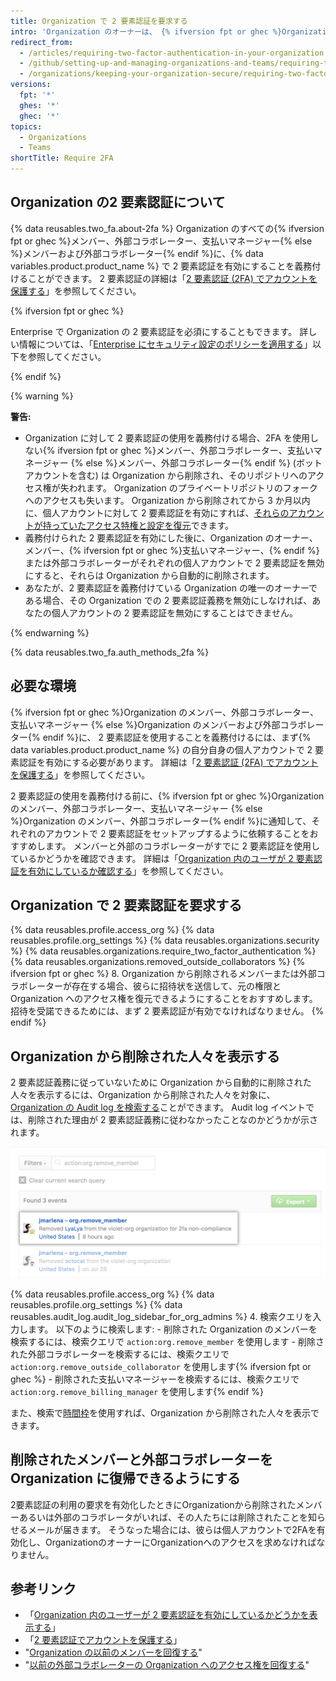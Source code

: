 ```yaml
---
title: Organization で 2 要素認証を要求する
intro: 'Organization のオーナーは、 {% ifversion fpt or ghec %}Organization のメンバー、外部コラボレーター、支払いマネージャー {% else %}Organization のメンバー、外部のコラボレーター{% endif %}に、それぞれの個人アカウントに対する 2 要素認証を有効にするように義務付けることで、悪意のある行為者が Organization のリポジトリや設定にアクセスしにくくすることができます。'
redirect_from:
  - /articles/requiring-two-factor-authentication-in-your-organization
  - /github/setting-up-and-managing-organizations-and-teams/requiring-two-factor-authentication-in-your-organization
  - /organizations/keeping-your-organization-secure/requiring-two-factor-authentication-in-your-organization
versions:
  fpt: '*'
  ghes: '*'
  ghec: '*'
topics:
  - Organizations
  - Teams
shortTitle: Require 2FA
---
```


## Organization の2 要素認証について

{% data reusables.two_fa.about-2fa %} Organization のすべての{% ifversion fpt or ghec %}メンバー、外部コラボレーター、支払いマネージャー{% else %}メンバーおよび外部コラボレーター{% endif %}に、{% data variables.product.product_name %} で 2 要素認証を有効にすることを義務付けることができます。 2 要素認証の詳細は「[2 要素認証 (2FA) でアカウントを保護する](/github/authenticating-to-github/securing-your-account-with-two-factor-authentication-2fa)」を参照してください。

{% ifversion fpt or ghec %}

Enterprise で Organization の 2 要素認証を必須にすることもできます。 詳しい情報については、「[Enterprise にセキュリティ設定のポリシーを適用する](/admin/policies/enforcing-policies-for-your-enterprise/enforcing-policies-for-security-settings-in-your-enterprise)」以下を参照してください。

{% endif %}

{% warning %}

**警告:**

- Organization に対して 2 要素認証の使用を義務付ける場合、2FA を使用しない{% ifversion fpt or ghec %}メンバー、外部コラボレーター、支払いマネージャー {% else %}メンバー、外部コラボレーター{% endif %} (ボット アカウントを含む) は Organization から削除され、そのリポジトリへのアクセス権が失われます。 Organization のプライベートリポジトリのフォークへのアクセスも失います。 Organization から削除されてから 3 か月以内に、個人アカウントに対して 2 要素認証を有効にすれば、[それらのアカウントが持っていたアクセス特権と設定を復元](/articles/reinstating-a-former-member-of-your-organization)できます。
- 義務付けられた 2 要素認証を有効にした後に、Organization のオーナー、メンバー、{% ifversion fpt or ghec %}支払いマネージャー、{% endif %} または外部コラボレーターがそれぞれの個人アカウントで 2 要素認証を無効にすると、それらは Organization から自動的に削除されます。
- あなたが、2 要素認証を義務付けている Organization の唯一のオーナーである場合、その Organization での 2 要素認証義務を無効にしなければ、あなたの個人アカウントの 2 要素認証を無効にすることはできません。

{% endwarning %}

{% data reusables.two_fa.auth_methods_2fa %}

## 必要な環境

{% ifversion fpt or ghec %}Organization のメンバー、外部コラボレーター、支払いマネージャー {% else %}Organization のメンバーおよび外部コラボレーター{% endif %}に、 2 要素認証を使用することを義務付けるには、まず{% data variables.product.product_name %} の自分自身の個人アカウントで 2 要素認証を有効にする必要があります。 詳細は「[2 要素認証 (2FA) でアカウントを保護する](/github/authenticating-to-github/securing-your-account-with-two-factor-authentication-2fa)」を参照してください。

2 要素認証の使用を義務付ける前に、{% ifversion fpt or ghec %}Organization のメンバー、外部コラボレーター、支払いマネージャー {% else %}Organization のメンバー、外部コラボレーター{% endif %}に通知して、それぞれのアカウントで 2 要素認証をセットアップするように依頼することをおすすめします。 メンバーと外部のコラボレーターがすでに 2 要素認証を使用しているかどうかを確認できます。 詳細は「[Organization 内のユーザが 2 要素認証を有効にしているか確認する](/organizations/keeping-your-organization-secure/viewing-whether-users-in-your-organization-have-2fa-enabled)」を参照してください。

## Organization で 2 要素認証を要求する

{% data reusables.profile.access_org %}
{% data reusables.profile.org_settings %}
{% data reusables.organizations.security %}
{% data reusables.organizations.require_two_factor_authentication %}
{% data reusables.organizations.removed_outside_collaborators %}
{% ifversion fpt or ghec %}
8. Organization から削除されるメンバーまたは外部コラボレーターが存在する場合、彼らに招待状を送信して、元の権限と Organization へのアクセス権を復元できるようにすることをおすすめします。 招待を受諾できるためには、まず 2 要素認証が有効でなければなりません。
{% endif %}

## Organization から削除された人々を表示する

2 要素認証義務に従っていないために Organization から自動的に削除された人々を表示するには、Organization から削除された人々を対象に、[Organization の Audit log を検索する](/organizations/keeping-your-organization-secure/reviewing-the-audit-log-for-your-organization#accessing-the-audit-log)ことができます。 Audit log イベントでは、削除された理由が 2 要素認証義務に従わなかったことなのかどうかが示されます。

![2 要素認証の違反により削除されたユーザーを示す Audit log イベント](/assets/images/help/2fa/2fa_noncompliance_audit_log_search.png)

{% data reusables.profile.access_org %}
{% data reusables.profile.org_settings %}
{% data reusables.audit_log.audit_log_sidebar_for_org_admins %}
4. 検索クエリを入力します。 以下のように検索します:
    - 削除された Organization のメンバーを検索するには、検索クエリで `action:org.remove_member` を使用します
    - 削除された外部コラボレーターを検索するには、検索クエリで `action:org.remove_outside_collaborator` を使用します{% ifversion fpt or ghec %}
    - 削除された支払いマネージャーを検索するには、検索クエリで `action:org.remove_billing_manager` を使用します{% endif %}

 また、検索で[時間枠](/articles/reviewing-the-audit-log-for-your-organization/#search-based-on-time-of-action)を使用すれば、Organization から削除された人々を表示できます。

## 削除されたメンバーと外部コラボレーターを Organization に復帰できるようにする

2要素認証の利用の要求を有効化したときにOrganizationから削除されたメンバーあるいは外部のコラボレータがいれば、その人たちには削除されたことを知らせるメールが届きます。 そうなった場合には、彼らは個人アカウントで2FAを有効化し、OrganizationのオーナーにOrganizationへのアクセスを求めなければなりません。

## 参考リンク

- 「[Organization 内のユーザーが 2 要素認証を有効にしているかどうかを表示する](/articles/viewing-whether-users-in-your-organization-have-2fa-enabled)」
- 「[2 要素認証でアカウントを保護する](/articles/securing-your-account-with-two-factor-authentication-2fa)」
- "[Organization の以前のメンバーを回復する](/articles/reinstating-a-former-member-of-your-organization)"
- "[以前の外部コラボレーターの Organization へのアクセス権を回復する](/articles/reinstating-a-former-outside-collaborator-s-access-to-your-organization)"
